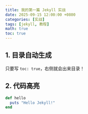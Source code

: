 ```yaml
---
title: 我的第一篇 Jekyll 实战
date: 2025-09-15 12:00:00 +0800
categories: [实战]
tags: [jekyll, 教程]
math: true
toc: true
---
```


## 1. 目录自动生成
只要写 `toc: true`，右侧就会出来目录！

## 2. 代码高亮
```ruby
def hello
  puts "Hello Jekyll!"
end
